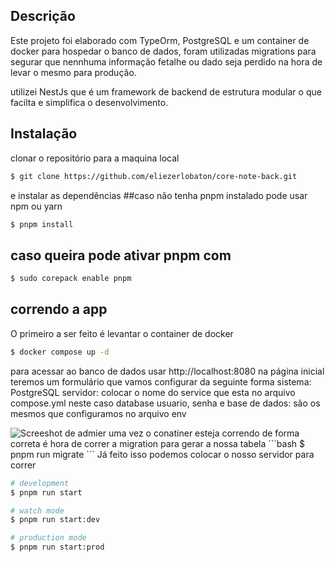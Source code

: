 
## Descrição
Este projeto foi elaborado com TypeOrm, PostgreSQL e um container de docker para hospedar o banco de dados, foram utilizadas migrations para segurar que nennhuma informação fetalhe ou dado seja perdido na hora de levar o mesmo para produção.

utilizei NestJs que é um framework de backend de estrutura modular o que facilta e simplifica o desenvolvimento.

## Instalação
clonar o repositório para a maquina local 
```bash
$ git clone https://github.com/eliezerlobaton/core-note-back.git
```
e instalar as dependências 
##caso não tenha pnpm instalado pode usar npm ou yarn 
```bash
$ pnpm install
```
## caso queira pode ativar pnpm com 
```bash
$ sudo corepack enable pnpm
```

## correndo a app

O primeiro a ser feito é levantar o container de docker
```bash
$ docker compose up -d
```
para acessar ao banco de dados usar http://localhost:8080  na página inicial teremos um formulário que vamos configurar da seguinte forma
sistema: PostgreSQL
servidor: colocar o nome do service que esta no arquivo compose.yml neste caso database
usuario, senha e base de dados: são os mesmos que configuramos no arquivo env

<img src="./admir.png" alt="Screeshot de admier">
uma vez o conatiner esteja correndo de forma correta é hora de correr a migration para gerar a nossa tabela 
```bash
$ pnpm run migrate
```
Já feito isso podemos colocar o nosso servidor para correr

```bash
# development
$ pnpm run start

# watch mode
$ pnpm run start:dev

# production mode
$ pnpm run start:prod
```

